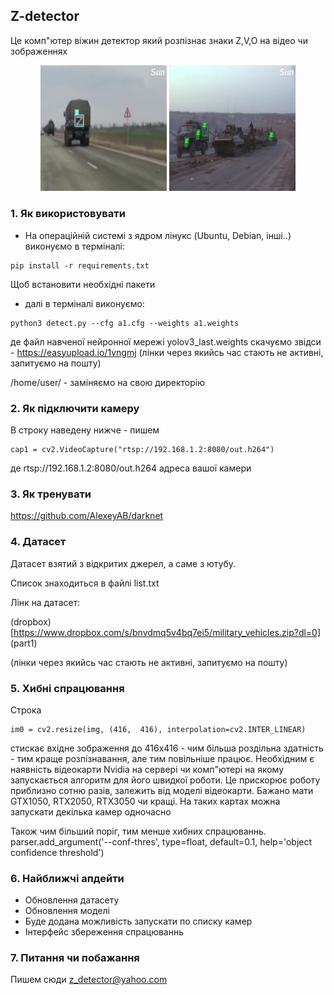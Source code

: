
## Z-detector

 Це комп"ютер віжин детектор який розпізнає знаки Z,V,O на відео чи зображеннях

<p align="center"> 
<img src="1_img.png" width = 40% />  <img src="2_img.png" width = 40% /> 
</p>



### 1. Як використовувати 
 * На операційній системі з ядром лінукс (Ubuntu, Debian, інші..) виконуємо в терміналі:
 ```
 pip install -r requirements.txt
 ```
   Щоб встановити необхідні пакети
 
 
 
 * далі в терміналі виконуємо:

```
python3 detect.py --cfg a1.cfg --weights a1.weights
```
   де файл навченої нейронної мережі yolov3_last.weights скачуємо звідси - https://easyupload.io/1vngmj
   (лінки через якийсь час стають не активні, запитуємо на пошту)
   
   /home/user/ - заміняємо на свою директорію



### 2. Як підключити камеру
 В строку наведену нижче - пишем

```
cap1 = cv2.VideoCapture("rtsp://192.168.1.2:8080/out.h264")
```
де rtsp://192.168.1.2:8080/out.h264 адреса вашої камери

### 3. Як тренувати

 https://github.com/AlexeyAB/darknet

### 4. Датасет
 
 Датасет взятий з відкритих джерел, а саме з ютубу. 
 
 Список знаходиться в файлі list.txt
 
 Лінк на датасет:

 (dropbox)[https://www.dropbox.com/s/bnvdmq5v4bq7ei5/military_vehicles.zip?dl=0] (part1)
 
 (лінки через якийсь час стають не активні, запитуємо на пошту)

 
### 5. Хибні спрацювання

Строка 

```
im0 = cv2.resize(img, (416,  416), interpolation=cv2.INTER_LINEAR)

```
стискає вхідне зображення до  416х416 - чим більша роздільна здатність - тим краще розпізнавання, але тим повільніше працює.
Необхідним є наявність відеокарти Nvidia на сервері чи комп"ютері на якому запускається алгоритм для його швидкої роботи. Це прискорює роботу приблизно сотню разів, залежить від моделі відеокарти. Бажано мати GTX1050, RTX2050, RTX3050 чи кращі. На таких картах можна запускати декілька камер одночасно 

Також чим більший поріг, тим менше хибних спрацюваннь.
parser.add_argument('--conf-thres', type=float, default=0.1, help='object confidence threshold')

 
### 6. Найближчі апдейти
 * Обновлення датасету
 * Обновлення моделі
 * Буде додана можливість запускати по списку камер
 * Інтерфейс збереження спрацюваннь
 
### 7. Питання чи побажання
Пишем сюди z_detector@yahoo.com
